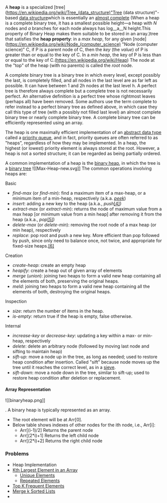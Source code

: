 A **heap** is a specialized [tree](https://en.wikipedia.org/wiki/Tree_(data_structure)"Tree (data structure)"-based [data structure](https://en.wikipedia.org/wiki/Data_structure "Data structure")which is essentially an [almost complete](https://en.wikipedia.org/wiki/Heap_(data_structure)#cite_note-1) (When a heap is a complete binary tree, it has a smallest possible height—a heap with _N_ nodes and _a_ branches for each node always has log__a__N height.This property of Binary Heap makes them suitable to be stored in an array.)tree that satisfies the **heap property**: in a _max heap_, for any given [node](https://en.wikipedia.org/wiki/Node_(computer_science) "Node (computer science)" C, if P is a parent node of C, then the _key_ (the _value_) of P is greater than or equal to the key of C. In a _min heap_, the key of P is less than or equal to the key of C.(https://en.wikipedia.org/wiki/Heap) The node at the "top" of the heap (with no parents) is called the _root_ node.

A complete binary tree is a binary tree in which every level, except possibly the last, is completely filled, and all nodes in the last level are as far left as possible. It can have between 1 and 2h nodes at the last level h. A perfect tree is therefore always complete but a complete tree is not necessarily perfect. An alternative definition is a perfect tree whose rightmost leaves (perhaps all) have been removed. Some authors use the term complete to refer instead to a perfect binary tree as defined above, in which case they call this type of tree (with a possibly not filled last level) an almost complete binary tree or nearly complete binary tree. A complete binary tree can be efficiently represented using an array.

The heap is one maximally efficient implementation of an [abstract data type](https://en.wikipedia.org/wiki/Abstract_data_type "Abstract data type") called a [priority queue](https://en.wikipedia.org/wiki/Priority_queue "Priority queue"), and in fact, priority queues are often referred to as "heaps", regardless of how they may be implemented. In a heap, the highest (or lowest) priority element is always stored at the root. However, a heap is not a sorted structure; it can be regarded as being partially ordered.

A common implementation of a heap is the [binary heap](https://en.wikipedia.org/wiki/Binary_heap "Binary heap"), in which the tree is a [binary tree](https://en.wikipedia.org/wiki/Binary_tree)
![[Max-Heap-new.svg]]
The common operations involving heaps are:

Basic

-   _find-max_ (or _find-min_): find a maximum item of a max-heap, or a minimum item of a min-heap, respectively (a.k.a. _[peek](https://en.wikipedia.org/wiki/Peek_(data_type_operation) "Peek (data type operation)")_)
-   _insert_: adding a new key to the heap (a.k.a., _push_[[4]](https://en.wikipedia.org/wiki/Heap_(data_structure)#cite_note-4))
-   _extract-max_ (or _extract-min_): returns the node of maximum value from a max heap [or minimum value from a min heap] after removing it from the heap (a.k.a., _pop_[[5]](https://en.wikipedia.org/wiki/Heap_(data_structure)#cite_note-5))
-   _delete-max_ (or _delete-min_): removing the root node of a max heap (or min heap), respectively
-   _replace_: pop root and push a new key. More efficient than pop followed by push, since only need to balance once, not twice, and appropriate for fixed-size heaps.[[6]](https://en.wikipedia.org/wiki/Heap_(data_structure)#cite_note-6)

Creation

-   _create-heap_: create an empty heap
-   _heapify_: create a heap out of given array of elements
-   _merge_ (_union_): joining two heaps to form a valid new heap containing all the elements of both, preserving the original heaps.
-   _meld_: joining two heaps to form a valid new heap containing all the elements of both, destroying the original heaps.

Inspection

-   _size_: return the number of items in the heap.
-   _is-empty_: return true if the heap is empty, false otherwise.

Internal

-   _increase-key_ or _decrease-key_: updating a key within a max- or min-heap, respectively
-   _delete_: delete an arbitrary node (followed by moving last node and sifting to maintain heap)
-   _sift-up_: move a node up in the tree, as long as needed; used to restore heap condition after insertion. Called "sift" because node moves up the tree until it reaches the correct level, as in a [sieve](https://en.wikipedia.org/wiki/Sieve "Sieve").
-   _sift-down_: move a node down in the tree, similar to sift-up; used to restore heap condition after deletion or replacement.


#### Array Representation
![[binaryheap.png]]

. A binary heap is typically represented as an array.

-   The root element will be at Arr[0].
-   Below table shows indexes of other nodes for the ith node, i.e., Arr[i]:  
	- Arr[(i-1)/2]  Returns the parent node
	- Arr[(2*i)+1] Returns the left child node
	- Arr[(2*i)+2]  Returns the right child node






### Problems
- Heap Implementation
- [Kth Largest Element in an Array](https://leetcode.com/problems/kth-largest-element-in-an-array/)
	- [Unique Elements](https://leetcode.com/problems/kth-largest-element-in-an-array/)
	- [Repeated Elements](https://leetcode.com/problems/find-the-kth-largest-integer-in-the-array/)
- [Top K Frequent Elements](https://leetcode.com/problems/top-k-frequent-elements/)
- [Merge k Sorted Lists](https://leetcode.com/problems/merge-k-sorted-lists/)
- 